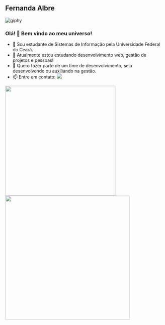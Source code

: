 ## **Fernanda Albre**

![giphy](https://user-images.githubusercontent.com/21248532/134420916-e702864b-33f7-4d40-8d4e-a41b4c679ab5.gif)

### Olá! 👋   Bem vindo ao meu universo!

- 💬 Sou estudante de Sistemas de Informação pela Universidade Federal do Ceará.  
- 🌱 Atualmente estou estudando desenvolvimento web, gestão de projetos e pessoas!
- 👯 Quero fazer parte de um time de desenvolvimento, seja desenvolvendo ou auxiliando na gestão.
- 📫 Entre em contato: <a href="https://www.linkedin.com/in/fernandaalbre/" target="_blank"><img src="https://img.shields.io/badge/-LinkedIn-%230077B5?style=for-the-badge&logo=linkedin&logoColor=white" target="_blank"></a>

<img width="350px" align="left" src="https://github-readme-stats.vercel.app/api/top-langs/?username=fernandaalbre&hide=html&layout=compact&theme=synthwave"/>
<td><img width="395px" align="left" src="https://github-readme-stats.vercel.app/api?username=fernandaalbre&theme=synthwave"/>
